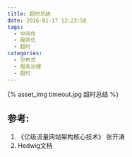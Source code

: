 ```yaml
---
title: 超时总结
date: 2016-01-17 12:23:58
tags:
  - 中间件
  - 服务化
  - 超时
categories:
  - 分布式 
  - 服务治理
  - 超时   
---
```


{% asset_img  timeout.jpg  超时总结 %}

## 参考:

1. 《亿级流量网站架构核心技术》 张开涛
2. Hedwig文档

